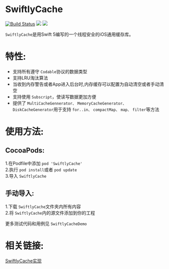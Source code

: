 # SwiftlyCache

[![Build Status](https://travis-ci.org/hlc0000/SwiftlyCache.svg?branch=master)](https://travis-ci.org/hlc0000/SwiftlyCache)
![](https://img.shields.io/cocoapods/p/SwiftlyCache.svg?style=flat)
![](https://img.shields.io/cocoapods/v/SwiftlyCache.svg?style=flat)

 `SwiftlyCache`是用Swift 5编写的一个线程安全的iOS通用缓存库。

特性:
==============

-  支持所有遵守 `Codable`协议的数据类型
-  支持LRU淘汰算法
-  当收到内存警告或者App进入后台时,内存缓存可以配置为自动清空或者手动清空
-  支持使用 `Subscript`，使读写数据更加方便
-  提供了 `MultiCacheGennerator、` `MemoryCacheGenerator、` `DiskCacheGenerator`用于支持 `for..in、`
   `compactMap、` `map、` `filter`等方法
  
  使用方法:
  =============
  CocoaPods:
  ------------------------------
  1.在Podfile中添加 `pod 'SwiftlyCache'`     
  2.执行 `pod install`或者 `pod update`    
  3.导入  `SwiftlyCache`    
  
  手动导入:
  ------------------------------
  1.下载 `SwiftlyCache`文件夹内所有内容  
  2.将 `SwiftlyCache`内的源文件添加到你的工程  
  
  
更多测试代码和用例见  `SwiftlyCacheDemo`

相关链接:
==============
[SwiftlyCache实现](https://juejin.im/post/5e7084886fb9a07c7b784f7f)
  

  
  
  


